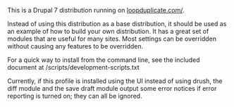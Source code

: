 This is a Drupal 7 distribution running on <a href="http://loopduplicate.com">loopduplicate.com/</a>.

Instead of using this distribution as a base distribution, it should be used
as an example of how to build your own distribution. It has a great set of
modules that are useful for many sites. Most settings can be overridden without
causing any features to be overridden.

For a quick way to install from the command line, see the included document
at /scripts/development-scripts.txt

Currently, if this profile is installed using the UI instead of using drush, the
diff module and the save draft module output some error notices if error
reporting is turned on; they can all be ignored.
